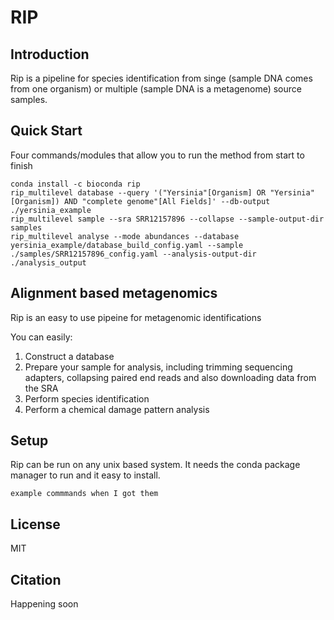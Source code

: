 RIP 
===

Introduction 
------------

Rip is a pipeline for species identification from singe (sample DNA comes from one organism) or multiple (sample DNA is a metagenome) source samples.

Quick Start 
-----------

Four commands/modules that allow you to run the method from start to finish 

```
conda install -c bioconda rip
rip_multilevel database --query '("Yersinia"[Organism] OR "Yersinia"[Organism]) AND "complete genome"[All Fields]' --db-output ./yersinia_example
rip_multilevel sample --sra SRR12157896 --collapse --sample-output-dir samples
rip_multilevel analyse --mode abundances --database yersinia_example/database_build_config.yaml --sample ./samples/SRR12157896_config.yaml --analysis-output-dir ./analysis_output
```

Alignment based metagenomics
----------------------------

Rip is an easy to use pipeine for metagenomic identifications 

You can easily:

1. Construct a database 
2. Prepare your sample for analysis, including trimming sequencing adapters, collapsing paired end reads and also downloading data from the SRA
3. Perform species identification 
4. Perform a chemical damage pattern analysis 

Setup 
-----

Rip can be run on any unix based system. It needs the conda package manager to run and it easy to install. 

```example commmands when I got them```


License 
-------

MIT

Citation 
--------

Happening soon 
